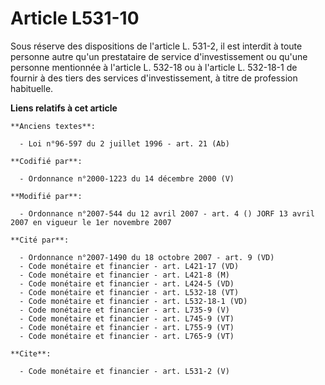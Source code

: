 # Article L531-10

Sous réserve des dispositions de l'article L. 531-2, il est interdit à toute personne autre qu'un prestataire de service
d'investissement ou qu'une personne mentionnée à l'article L. 532-18 ou à l'article L. 532-18-1 de fournir à des tiers des
services d'investissement, à titre de profession habituelle.

**Liens relatifs à cet article**

	**Anciens textes**:

	  - Loi n°96-597 du 2 juillet 1996 - art. 21 (Ab)

	**Codifié par**:

	  - Ordonnance n°2000-1223 du 14 décembre 2000 (V)

	**Modifié par**:

	  - Ordonnance n°2007-544 du 12 avril 2007 - art. 4 () JORF 13 avril 2007 en vigueur le 1er novembre 2007

	**Cité par**:

	  - Ordonnance n°2007-1490 du 18 octobre 2007 - art. 9 (VD)
	  - Code monétaire et financier - art. L421-17 (VD)
	  - Code monétaire et financier - art. L421-8 (M)
	  - Code monétaire et financier - art. L424-5 (VD)
	  - Code monétaire et financier - art. L532-18 (VT)
	  - Code monétaire et financier - art. L532-18-1 (VD)
	  - Code monétaire et financier - art. L735-9 (V)
	  - Code monétaire et financier - art. L745-9 (VT)
	  - Code monétaire et financier - art. L755-9 (VT)
	  - Code monétaire et financier - art. L765-9 (VT)

	**Cite**:

	  - Code monétaire et financier - art. L531-2 (V)
